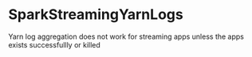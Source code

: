 # SparkStreamingYarnLogs
Yarn log aggregation does not work for streaming apps unless the apps exists successfullly or killed
